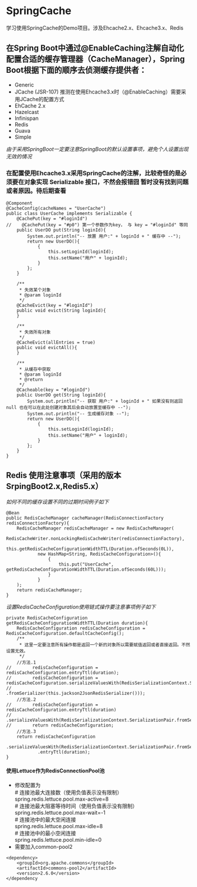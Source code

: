 # SpringCache
学习使用SpringCache的Demo项目。涉及Ehcache2.x、Ehcache3.x、Redis

## 在Spring Boot中通过@EnableCaching注解自动化配置合适的缓存管理器（CacheManager），Spring Boot根据下面的顺序去侦测缓存提供者：
* Generic
* JCache (JSR-107) 推测在使用Ehcache3.x时（@EnableCaching）需要采用JCache的配置方式
* EhCache 2.x
* Hazelcast
* Infinispan
* Redis
* Guava
* Simple  

*由于采用SpringBoot一定要注意SpringBoot的默认设置事项，避免个人设置出现无效的情况*  

### 在配置使用Ehcache3.x采用SpringCache的注解，比较奇怪的是必须要在对象实现 Serializable 接口，不然会报错囧 暂时没有找到问题或者原因。待后期查看
```
@Component
@CacheConfig(cacheNames = "UserCache")
public class UserCache implements Serializable {
    @CachePut(key = "#loginId")
//    @CachePut(key = "#p0") 第一个参数作为key， 与 key = "#loginId" 等同
    public UserDO put(String loginId){
        System.out.println("-- 放置 用户:" + loginId + " 缓存中 --");
        return new UserDO(){
            {
                this.setLoginId(loginId);
                this.setName("用户" + loginId);
            }
        };
    }

    /**
     * 失效某个对象
     * @param loginId
     */
    @CacheEvict(key = "#loginId")
    public void evict(String loginId){
    }

    /**
     * 失效所有对象
     */
    @CacheEvict(allEntries = true)
    public void evictAll(){
    }

    /**
     * 从缓存中获取
     * @param loginId
     * @return
     */
    @Cacheable(key = "#loginId")
    public UserDO get(String loginId){
        System.out.println("-- 获取 用户:" + loginId + " 如果没有则返回 null 也在可以在此处创建对象其后会自动放置至缓存中 --");
        System.out.println("-- 生成缓存对象 --");
        return new UserDO(){
            {
                this.setLoginId(loginId);
                this.setName("用户" + loginId);
            }
        };
    }
}
```
## Redis 使用注意事项（采用的版本SrpingBoot2.x,Redis5.x）
*如何不同的缓存设置不同的过期时间例子如下*
```
@Bean
public RedisCacheManager cacheManager(RedisConnectionFactory redisConnectionFactory){
    RedisCacheManager redisCacheManager = new RedisCacheManager(
            RedisCacheWriter.nonLockingRedisCacheWriter(redisConnectionFactory),
            this.getRedisCacheConfigurationWidthTTL(Duration.ofSeconds(0L)),
            new HashMap<String, RedisCacheConfiguration>(){
                {
                    this.put("UserCache", getRedisCacheConfigurationWidthTTL(Duration.ofSeconds(60L)));
                }
            }
    );
    return redisCacheManager;
}
```
*设置RedisCacheConfiguration使用链式操作要注意事项例子如下*
```
private RedisCacheConfiguration getRedisCacheConfigurationWidthTTL(Duration duration){
    RedisCacheConfiguration redisCacheConfiguration = RedisCacheConfiguration.defaultCacheConfig();
    /**
     * 这里一定要注意所有操作都是返回一个新的对象所以需要赋值返回或者直接返回。不然设置无效。
     */
    //方法.1
//        redisCacheConfiguration = redisCacheConfiguration.entryTtl(duration);
//        redisCacheConfiguration = redisCacheConfiguration.serializeValuesWith(RedisSerializationContext.SerializationPair
//                .fromSerializer(this.jackson2JsonRedisSerializer()));
    //方法.2
//        redisCacheConfiguration = redisCacheConfiguration.entryTtl(duration)
//                .serializeValuesWith(RedisSerializationContext.SerializationPair.fromSerializer(this.jackson2JsonRedisSerializer()));
//        return redisCacheConfiguration;
    //方法.3
    return redisCacheConfiguration
            .serializeValuesWith(RedisSerializationContext.SerializationPair.fromSerializer(this.jackson2JsonRedisSerializer()))
            .entryTtl(duration);
}
```
#### 使用Lettuce作为RedisConnectionPool池 ####
* 修改配置为  
\# 连接池最大连接数（使用负值表示没有限制）  
spring.redis.lettuce.pool.max-active=8  
\# 连接池最大阻塞等待时间（使用负值表示没有限制）  
spring.redis.lettuce.pool.max-wait=-1  
\# 连接池中的最大空闲连接  
spring.redis.lettuce.pool.max-idle=8  
\# 连接池中的最小空闲连接  
spring.redis.lettuce.pool.min-idle=0  
* 需要加入common-pool2  
```
<dependency>
    <groupId>org.apache.commons</groupId>
    <artifactId>commons-pool2</artifactId>
    <version>2.6.0</version>
</dependency
```
